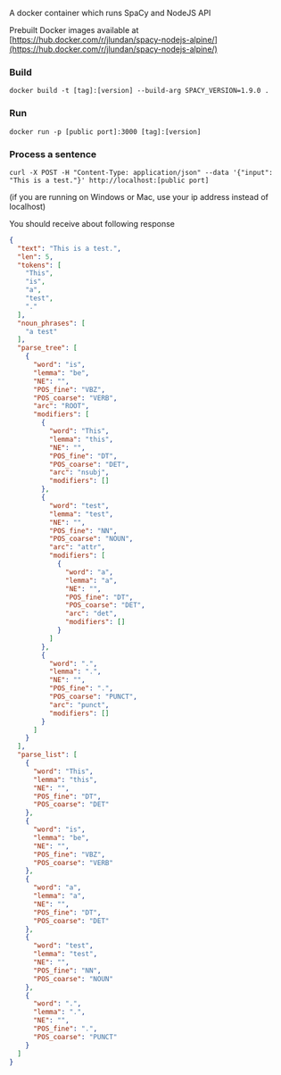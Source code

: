 A docker container which runs SpaCy and NodeJS API

Prebuilt Docker images available at [https://hub.docker.com/r/jlundan/spacy-nodejs-alpine/](https://hub.docker.com/r/jlundan/spacy-nodejs-alpine/)

### Build ###
```
docker build -t [tag]:[version] --build-arg SPACY_VERSION=1.9.0 .
```

### Run ###
```
docker run -p [public port]:3000 [tag]:[version]
```

### Process a sentence ###
```
curl -X POST -H "Content-Type: application/json" --data '{"input": "This is a test."}' http://localhost:[public port]
```
(if you are running on Windows or Mac, use your ip address instead of localhost)

You should receive about following response

```json
{
  "text": "This is a test.",
  "len": 5,
  "tokens": [
    "This",
    "is",
    "a",
    "test",
    "."
  ],
  "noun_phrases": [
    "a test"
  ],
  "parse_tree": [
    {
      "word": "is",
      "lemma": "be",
      "NE": "",
      "POS_fine": "VBZ",
      "POS_coarse": "VERB",
      "arc": "ROOT",
      "modifiers": [
        {
          "word": "This",
          "lemma": "this",
          "NE": "",
          "POS_fine": "DT",
          "POS_coarse": "DET",
          "arc": "nsubj",
          "modifiers": []
        },
        {
          "word": "test",
          "lemma": "test",
          "NE": "",
          "POS_fine": "NN",
          "POS_coarse": "NOUN",
          "arc": "attr",
          "modifiers": [
            {
              "word": "a",
              "lemma": "a",
              "NE": "",
              "POS_fine": "DT",
              "POS_coarse": "DET",
              "arc": "det",
              "modifiers": []
            }
          ]
        },
        {
          "word": ".",
          "lemma": ".",
          "NE": "",
          "POS_fine": ".",
          "POS_coarse": "PUNCT",
          "arc": "punct",
          "modifiers": []
        }
      ]
    }
  ],
  "parse_list": [
    {
      "word": "This",
      "lemma": "this",
      "NE": "",
      "POS_fine": "DT",
      "POS_coarse": "DET"
    },
    {
      "word": "is",
      "lemma": "be",
      "NE": "",
      "POS_fine": "VBZ",
      "POS_coarse": "VERB"
    },
    {
      "word": "a",
      "lemma": "a",
      "NE": "",
      "POS_fine": "DT",
      "POS_coarse": "DET"
    },
    {
      "word": "test",
      "lemma": "test",
      "NE": "",
      "POS_fine": "NN",
      "POS_coarse": "NOUN"
    },
    {
      "word": ".",
      "lemma": ".",
      "NE": "",
      "POS_fine": ".",
      "POS_coarse": "PUNCT"
    }
  ]
}
```